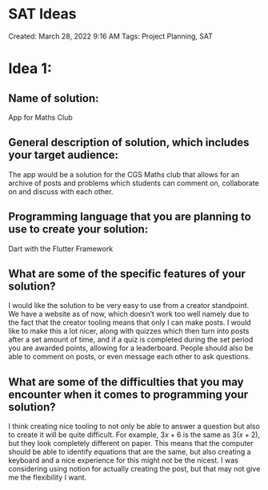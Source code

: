 # SAT Ideas

Created: March 28, 2022 9:16 AM
Tags: Project Planning, SAT

# Idea 1:

## **Name of solution:**

App for Maths Club

## **General description of solution, which includes your target audience:**

The app would be a solution for the CGS Maths club that allows for an archive of posts and problems which students can
comment on, collaborate on and discuss with each other.

## **Programming language that you are planning to use to create your solution:**

Dart with the Flutter Framework

## **What are some of the specific features of your solution?**

I would like the solution to be very easy to use from a creator standpoint. We have a website as of now, which doesn’t
work too well namely due to the fact that the creator tooling means that only I can make posts. I would like to make
this a lot nicer, along with quizzes which then turn into posts after a set amount of time, and if a quiz is completed
during the set period you are awarded points, allowing for a leaderboard. People should also be able to comment on
posts, or even message each other to ask questions.

## **What are some of the difficulties that you may encounter when it comes to programming your solution?**

I think creating nice tooling to not only be able to answer a question but also to create it will be quite difficult.
For example, $3x+6$ is the same as $3(x+2)$, but they look completely different on paper. This means that the computer
should be able to identify equations that are the same, but also creating a keyboard and a nice experience for this
might not be the nicest. I was considering using notion for actually creating the post, but that may not give me the
flexibility I want.